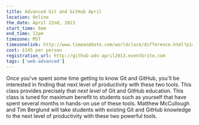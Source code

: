 ```yaml
---
title: Advanced Git and GitHub April
location: Online
the_date: April 22nd, 2013
start_time: 9am
end_time: 12pm
timezone: MST
timezonelink: http://www.timeanddate.com/worldclock/difference.html?p1=75
cost: $145 per person
registration_url: http://github-adv-april2013.eventbrite.com
tags: ['web-advanced']
---
```


Once you've spent some time getting to know Git and GitHub, you'll be interested in finding that next level of productivity with these two tools. This class provides precisely that _next level_ of Git and GitHub education. This class is tuned for maximum benefit to students such as yourself that have spent several months in hands-on use of these tools.
Matthew McCullough and Tim Berglund will take students with existing Git and GitHub knowledge to the next level of productivity with these two powerful tools.
